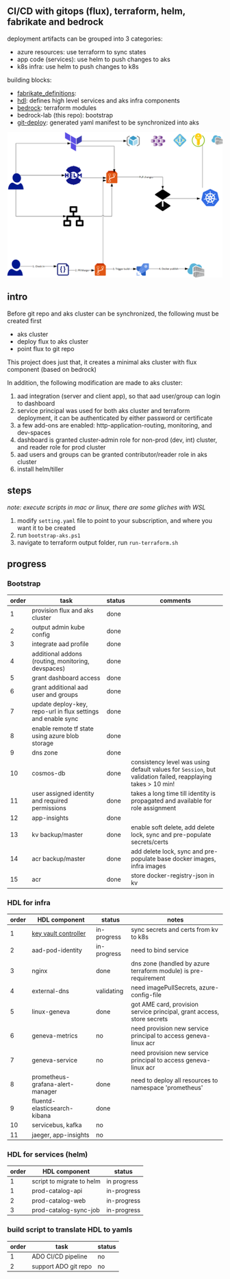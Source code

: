 ## CI/CD with gitops (flux), terraform, helm, fabrikate and bedrock

deployment artifacts can be grouped into 3 categories:
- azure resources: use terraform to sync states
- app code (services): use helm to push changes to aks
- k8s infra: use helm to push changes to k8s

building blocks:
- [fabrikate_definitions](https://github.com/smartpcr/fabrikate-definitions):
- [hdl](https://github.com/smartpcr/hdl): defines high level services and aks infra components
- [bedrock](https://github.com/smartpcr/bedrock): terraform modules
- bedrock-lab (this repo): bootstrap
- [git-deploy](https://github.com/smartpcr/git-deploy): generated yaml manifest to be synchronized into aks


![flow](./docs/gitops.png)

## intro
Before git repo and aks cluster can be synchronized, the following must be created first
 - aks cluster
 - deploy flux to aks cluster
 - point flux to git repo

This project does just that, it creates a minimal aks cluster with flux component (based on bedrock)

In addition, the following modification are made to aks cluster:
1. aad integration (server and client app), so that aad user/group can login to dashboard
2. service principal was used for both aks cluster and terraform deployment, it can be authenticated by either password or certificate
3. a few add-ons are enabled: http-application-routing, monitoring, and dev-spaces
4. dashboard is granted cluster-admin role for non-prod (dev, int) cluster, and reader role for prod cluster
5. aad users and groups can be granted contributor/reader role in aks cluster
6. install helm/tiller

## steps
_note: execute scripts in mac or linux, there are some gliches with WSL_
1. modify `setting.yaml` file to point to your subscription, and where you want it to be created
2. run `bootstrap-aks.ps1`
3. navigate to terraform output folder, run `run-terraform.sh`


## progress

### Bootstrap
| order | task | status | comments |
| -- | -- | -- | -- |
| 1 | provision flux and aks cluster | done | |
| 2 | output admin kube config | done | |
| 3 | integrate aad profile | done | |
| 4 | additional addons (routing, monitoring, devspaces) | done | |
| 5 | grant dashboard access | done | |
| 6 | grant additional aad user and groups | done | |
| 7 | update deploy-key, repo-url in flux settings and enable sync | done | |
| 8 | enable remote tf state using azure blob storage | done | |
| 9 | dns zone | done | |
| 10 | cosmos-db | done | consistency level was using default values for `Session`, but validation failed, reapplaying takes > 10 min! |
| 11 | user assigned identity and required permissions | done | takes a long time till identity is propagated and available for role assignment |
| 12 | app-insights | done | |
| 13 | kv backup/master | done | enable soft delete, add delete lock, sync and pre-populate secrets/certs |
| 14 | acr backup/master | done | add delete lock, sync and pre-populate base docker images, infra images |
| 15 | acr | done | store docker-registry-json in kv |

### HDL for infra
| order | HDL component | status | notes |
| -- | -- | -- | -- |
| 1 | [key vault controller](https://github.com/SparebankenVest/azure-key-vault-to-kubernetes) | in-progress | sync secrets and certs from kv to k8s |
| 2 | aad-pod-identity | in-progress | need to bind service |
| 3 | nginx | done | dns zone (handled by azure terraform module) is pre-requirement |
| 4 | external-dns | validating | need imagePullSecrets, azure-config-file |
| 5 | linux-geneva | done | got AME card, provision service principal, grant access, store secrets |
| 6 | geneva-metrics | no | need provision new service principal to access geneva-linux acr |
| 7 | geneva-service | no | need provision new service principal to access geneva-linux acr |
| 8 | prometheus-grafana-alert-manager | done | need to deploy all resources to namespace 'prometheus' |
| 9 | fluentd-elasticsearch-kibana | done | |
| 10 | servicebus, kafka | no | |
| 11 | jaeger, app-insights | no | |

### HDL for services (helm)
| order | HDL component | status |
| -- | -- | -- |
| 1 | script to migrate to helm | in progress |
| 1 | prod-catalog-api | in-progress |
| 2 | prod-catalog-web | in-progress |
| 3 | prod-catalog-sync-job | in-progress |

### build script to translate HDL to yamls
| order | task | status |
| -- | -- | -- |
| 1 | ADO CI/CD pipeline | no |
| 2 | support ADO git repo | no |
